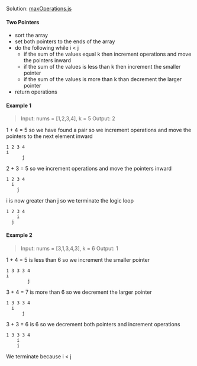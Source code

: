Solution: [maxOperations.js](maxOperations.js)
#### Two Pointers
- sort the array
- set both pointers to the ends of the array
- do the following while i < j
  - if the sum of the values equal k then increment operations and move the pointers inward
  - if the sum of the values is less than k then increment the smaller pointer
  - if the sum of the values is more than k than decrement the larger pointer
- return operations


#### Example 1
> Input: nums = [1,2,3,4], k = 5
> Output: 2

1 + 4 = 5 so we have found a pair so we increment operations and move the pointers to the next element inward
```
1 2 3 4
i
      j
```
2 + 3 = 5 so we increment operations and move the pointers inward
```
1 2 3 4
  i
    j
```
i is now greater than j so we terminate the logic loop
```
1 2 3 4
    i
  j
```
#### Example 2
> Input: nums = [3,1,3,4,3], k = 6
> Output: 1

1 + 4 = 5 is less than 6 so we increment the smaller pointer
```
1 3 3 3 4
i
        j
```
3 + 4 = 7 is more than 6 so we decrement the larger pointer
```
1 3 3 3 4
  i
      j
```
3 + 3 = 6 is 6 so we decrement both pointers and increment operations
```
1 3 3 3 4
    i
    j
```
We terminate because i < j





